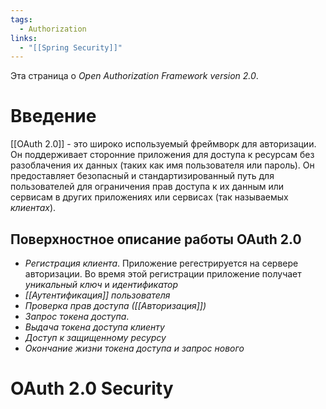 ```yaml
---
tags:
  - Authorization
links:
  - "[[Spring Security]]"
---
```

Эта страница о *Open Authorization Framework version 2.0*.

# Введение

[[OAuth 2.0]] - это широко используемый фреймворк для авторизации. Он поддерживает сторонние приложения для доступа к ресурсам без разоблачения их данных (таких как имя пользователя или пароль).
Он предоставляет безопасный и стандартизированный путь для пользователей для ограничения прав доступа к их данным или сервисам в других приложениях или сервисах (так называемых *клиентах*).

## Поверхностное описание работы OAuth 2.0

- *Регистрация клиента*. Приложение регестрируется на сервере авторизации. Во время этой регистрации приложение получает *уникальный ключ* и *идентификатор*
- *[[Аутентификация]] пользователя*
- *Проверка прав доступа ([[Авторизация]])*
- *Запрос токена доступа*.
- *Выдача токена доступа клиенту*
- *Доступ к защищенному ресурсу*
- *Окончание жизни токена доступа и запрос нового*

# OAuth 2.0 Security


